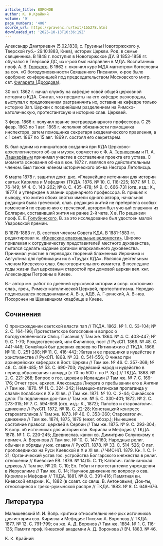 ```yaml
---
article_title: ВОРОНОВ
author: К. К.Крайний
volume: '9'
page_numbers: '408'
source_url: https://pravenc.ru/text/155278.html
downloaded_at: '2025-10-13T10:36:19Z'
---
```


Александр Дмитриевич (5.02.1839, с. Грузины Новоторжского у. Тверской губ.- 29.10.1883, Киев), историк Церкви. Род. в семье священника. В 1848 г. поступил в Новоторжское ДУ. В 1853-1858 гг. обучался в Тверской ДС, из к-рой был направлен в МДА. Воспитанник проф. А. В. [Горского](https://pravenc.ru/text/Горский.html). В 1862 г. окончил курс МДА магистром богословия за соч. «О богодухновенности Священного Писания», к-рое было одобрено конференцией под председательством Московского митр. свт. [Филарета (Дроздова)](https://pravenc.ru/text/Филарет.html).

30 окт. 1862 г. начал службу на кафедре новой общей церковной истории в КДА. Считал, что предметы на его кафедре разнородны, выступал с предложением разграничить их, оставив на кафедре только историю Зап. Церкви с позднейшим разделением на Римско-католическую, протестантскую и историю слав. Церквей.

3 февр. 1866 г. получил звание экстраординарного профессора. С 25 февр. 1863 по 1 авг. 1865 г. исполнял обязанности помощника инспектора, затем помощника секретаря академического правления, а с 1 сент. 1867 по 15 авг. 1869 г. состоял его секретарем.

В. был одним из инициаторов создания при КДА Церковно-археологического об-ва и музея, совместно с Ф. А. [Терновским](https://pravenc.ru/text/Терновским.html) и П. А. [Лашкарёвым](https://pravenc.ru/text/Лашкарёвым.html) принимал участие в составлении проекта его устава. С момента основания об-ва в кон. 1872 г. являлся его действительным членом. Был также членом исторического об-ва Нестора Летописца.

6 марта 1878 г. защитил докт. дис. «Главнейшие источники для истории святых Кирилла и Мефодия» (ТКДА. 1876. № 10. С. 118-225; 1877. № 1. С. 76-149; № 4. С. 143-202; № 8. С. 435-478; № 9. С. 666-731 (отд. изд.: К., 1877)) и утвержден в звании ординарного профессора. В. пришел к выводу, что жития обоих святых имели одного автора, начальная редакция была греческой, слав. редакция житий не претерпела особых изменений по сравнению с греческой, автором был ученый славянин из Болгарии, составивший жития не ранее 2-й четв. Х в. По рецензии проф. Е. Е. [Голубинского](https://pravenc.ru/text/Голубинский.html), В. за это исследование был удостоен малой Уваровской премии.

В 1878-1883 гг. В. состоял членом Совета КДА. В 1881-1883 гг. редактировал ж. [«Киевские епархиальные ведомости»](<https://pravenc.ru/text/ Киевские епархиальные ведомости .html>). Широко привлекая к сотрудничеству представителей местного духовенства, пытался сделать издание органом епархиального духовенства. Принимал участие в переводах творений блаженных Иеронима и Августина для публикации их в «Трудах КДА». Являлся деятельным членом Киевского слав. благотворительного комитета. В последние годы жизни был церковным старостой при домовой церкви вел. кнг. Александры Петровны в Киеве.

В.- автор мн. работ по древней церковной истории и совр. состоянию слав., греч., Римско-католической Церквей, протестантизма. Нередко подписывался псевдонимами: А. В-в, АДВ, А. Г-ринский, А. В-нов. Похоронен на Щекавицком кладбище в Киеве.

## Сочинения

О происхождении светской власти пап // ТКДА. 1862. № 1. С. 53-104; № 2. С. 164-196; Протестантское богословие и вопрос о богодухновенности Свящ. Писания // Там же. 1864. № 4. С. 403-447; № 9. С. 1-70; Рождественский, или Филиппов, пост // РукСП. 1866. № 48. С. 441-448; Семейный быт древних евреев по Пятикнижию // ТКДА. 1866. № 10. С. 251-288; № 11. С. 416-442; Жатва и ее праздники в иудействе и христианстве // РукСП. 1868. № 33. С. 541-556; О чинах при архиерейских кафедрах в Вост. Церкви // Там же. № 46. С. 357-368; № 48. С. 468-485; № 53. С. 690-703; Иудейский народ и иудейство в период образования талмуда (с 70 по 500 г. по Р. Хр.) // ТКДА. 1868. № 2. С. 221-268; Вопрос о гос. церкви в Ирландии // Там же. № 7. С. 169-176; Отчет греч. архиеп. Александра Ликурга о пребывании его в Англии // Там же. 1870. № 11. С. 324-342; Немецко-латинская пропаганда у славян полабских в Х и ХI вв. // Там же. 1871. № 10. С. 2-44; Синайское дело: По подлинным док-там // Там же. № 5. С. 330-401; 1872. № 2. С. 273-315; № 7. С. 594-668 (отд. изд.: К., 1872); Папство и старокатолич. движение // РукСП. 1872. № 18. С. 22-28; Констанцкий конгресс старокатоликов // Там же. 1873. № 46. С. 353-360; Старокатолич. движение // Там же. 1874, 1875, 1879 (ежег. обозр.); Нынешнее состояние правосл. церквей в Сербии // Там же. 1875. № 9. С. 293-304; К вопр. об источниках для истории свв. Кирилла и Мефодия // ТКДА. 1878. № 1. С. 220-245; Древнеслав. канон св. Димитрию Солунскому с примеч. А. Воронова // Там же. № 10. С. 147-160; Народные религ. обычаи и обряды у юж. славян // РукСП. 1878. № 33. С. 514-526; О лат. проповедниках на Руси Киевской в Х и ХI вв. // ЧИОНЛ. 1879. Кн. 1. С. 1-21; Органический устав гос. устройства Болгарского княжества в религ. отношении // Киевские ЕВ. 1879. № 14/15. С. 11; Католич. галликанская церковь // Там же. № 20. С. 10; Еп. Гобат и протестантские учреждения в Иерусалиме // Там же. С. 14; Научное движение по вопросу о свв. Кирилле и Мефодии // ТКДА. 1881. № 8. С. 391-416; Памятная кн. Киевской епархии. К., 1882 (в соавт. со свящ. В. Антоновым); Док-ты, относящиеся к греко-румынской распре // ТКДА. 1883. № 8. С. 648-676.

## Литература

Малышевский И. И. Вопр. критики относительно нек-рых источников для истории свв. Кирилла и Мефодия: Письмо А. Воронову // ТКДА. 1877. № 12. С. 791-799; он же. А. Д. Воронов // Там же. 1884. № 1. С. 116-135; Памяти проф. Киевской академии А. Д. Воронова // ВЧ. 1883. № 46.

К. К.  Крайний

